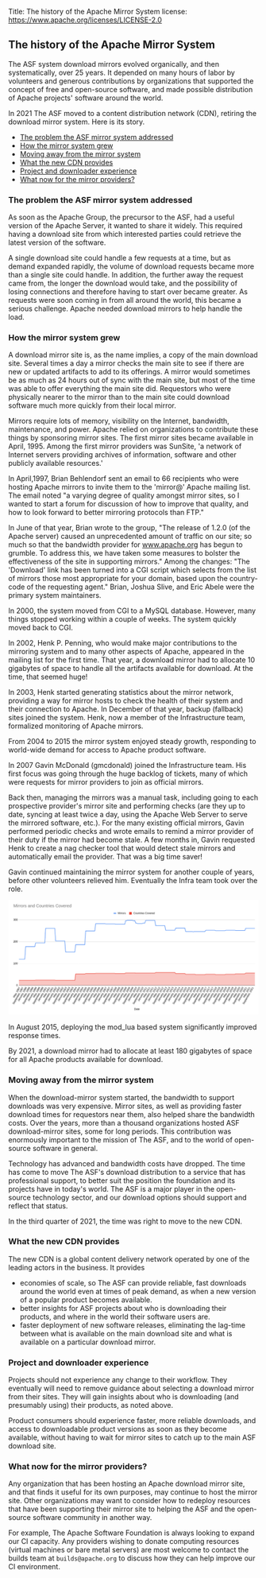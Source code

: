 Title: The history of the Apache Mirror System
license: https://www.apache.org/licenses/LICENSE-2.0

## The history of the Apache Mirror System

The ASF system download mirrors evolved organically, and then systematically, over 25 years. It depended on many hours of labor by volunteers and generous contributions by organizations that supported the concept of free and open-source software, and made possible distribution of Apache projects' software around the world.

In 2021 The ASF moved to a content distribution network (CDN), retiring the download mirror system. Here is its story.

  - <a href="#problem">The problem the ASF mirror system addressed</a>
  - <a href="#growth">How the mirror system grew</a>
  - <a href="#moving">Moving away from the mirror system</a>
  - <a href="#cdn">What the new CDN provides</a>
  - <a href="#experience">Project and downloader experience</a>
  - <a href="#next">What now for the mirror providers?</a>

<h3 id="problem">The problem the ASF mirror system addressed</h3>

As soon as the Apache Group, the precursor to the ASF, had a useful version of the Apache Server, it wanted to share it widely. This required having a download site from which interested parties could retrieve the latest version of the software.

A single download site could handle a few requests at a time, but as demand expanded rapidly, the volume of download requests became more than a single site could handle. In addition, the further away the request came from, the longer the download would take, and the possibility of losing connections and therefore having to start over became greater. As requests were soon coming in from all around the world, this became a serious challenge. Apache needed download mirrors to help handle the load.

<h3 id="growth">How the mirror system grew</h3>

A download mirror site is, as the name implies, a copy of the main download site. Several times a day a mirror checks the main site to see if there are new or updated artifacts to add to its offerings. A mirror would sometimes be as much as 24 hours out of sync with the main site, but most of the time was able to offer everything the main site did. Requestors who were physically nearer to the mirror than to the main site could download software much more quickly from their local mirror.

Mirrors require lots of memory, visibility on the Internet, bandwidth, maintenance, and power. Apache relied on organizations to contribute these things by sponsoring mirror sites. The first mirror sites became available in April, 1995. Among the first mirror providers was SunSite, 'a network of Internet servers providing archives of information, software and other publicly available resources.'

In April,1997, Brian Behlendorf sent an email to 66 recipients who were hosting Apache mirrors to invite them to the 'mirror@' Apache mailing list. The email noted "a varying degree of quality amongst mirror sites, so I wanted to start a forum for discussion of how to improve that quality, and how to look forward to better mirroring protocols than FTP."

In June of that year, Brian wrote to the group, "The release of 1.2.0 (of the Apache server) caused an unprecedented amount of traffic on our site; so much so that the bandwidth provider for www.apache.org has begun to grumble. To address this, we have taken some measures to bolster the effectiveness of the site in supporting mirrors." Among the changes: "The 'Download' link has been turned into a CGI script which selects from the list of mirrors those most appropriate for your domain, based upon the country-code of the requesting agent." Brian, Joshua Slive, and Eric Abele were the primary system maintainers.

In 2000, the system moved from CGI to a MySQL database. However, many things stopped working within a couple of weeks. The system quickly moved back to CGI.

In 2002, Henk P. Penning, who would make major contributions to the mirroring system and to many other aspects of Apache, appeared in the mailing list for the first time. That year, a download mirror had to allocate 10 gigabytes of space to handle all the artifacts available for download. At the time, that seemed huge!

In 2003, Henk started generating statistics about the mirror network, providing a way for mirror hosts to check the health of their system and their connection to Apache. In December of that year, backup (fallback) sites joined the system. Henk, now a member of the Infrastructure team, formalized monitoring of Apache mirrors.

From 2004 to 2015 the mirror system enjoyed steady growth, responding to world-wide demand for access to Apache product software.

In 2007 Gavin McDonald (gmcdonald) joined the Infrastructure team. His first focus was going through the huge backlog of tickets, many of which were requests for mirror providers to join as official mirrors.

Back then, managing the mirrors was a manual task, including going to each prospective provider's mirror site and performing checks (are they up to date, syncing at least twice a day, using the Apache Web Server to serve the mirrored software, etc.). For the many existing official mirrors, Gavin performed periodic checks and wrote emails to remind a mirror provider of their duty if the mirror had become stale. A few months in, Gavin requested Henk to create a nag checker tool that would detect stale mirrors and automatically email the provider. That was a big time saver!

Gavin continued maintaining the mirror system for another couple of years, before other volunteers relieved him. Eventually the Infra team took over the role.

<img src="images/mirrorsystemgrowth.png" alt="Chart of the growth of the Apache mirror system" width="800">


In August 2015, deploying the mod_lua based system significantly improved response times.

By 2021, a download mirror had to allocate at least 180 gigabytes of space for all Apache products available for download.

<h3 id="moving">Moving away from the mirror system</h3>

When the download-mirror system started, the bandwidth to support downloads was very expensive. Mirror sites, as well as providing faster download times for requestors near them, also helped share the bandwidth costs. Over the years, more than a thousand organizations hosted ASF download-mirror sites, some for long periods. This contribution was enormously important to the mission of The ASF, and to the world of open-source software in general.

Technology has advanced and bandwidth costs have dropped. The time has come to move The ASF's download distribution to a service that has professional support, to better suit the position the foundation and its projects have in today's world. The ASF is a major player in the open-source technology sector, and our download options should support and reflect that status.

In the third quarter of 2021, the time was right to move to the new CDN.

<h3 id="cdn">What the new CDN provides</h3>

The new CDN is a global content delivery network operated by one of the leading actors in the business. It provides

  - economies of scale, so The ASF can provide reliable, fast downloads around the world even at times of peak demand, as when a new version of a popular product becomes available.
  - better insights for ASF projects about who is downloading their products, and where in the world their software users are.
  - faster deployment of new software releases, eliminating the lag-time between what is available on the main download site and what is available on a particular download mirror.

<h3 id="experience">Project and downloader experience</h3>

Projects should not experience any change to their workflow. They eventually will need to remove guidance about selecting a download mirror from their sites. They will gain insights about who is downloading (and presumably using) their products, as noted above.

Product consumers should experience faster, more reliable downloads, and access to downloadable product versions as soon as they become available, without having to wait for mirror sites to catch up to the main ASF download site.

<h3 id="next">What now for the mirror providers?</h3>

Any organization that has been hosting an Apache download mirror site, and that finds it useful for its own purposes, may continue to host the mirror site. Other organizations may want to consider how to redeploy resources that have been supporting their mirror site to helping the ASF and the open-source software community in another way.

For example, The Apache Software Foundation is always looking to expand our CI capacity. Any providers wishing to donate computing resources (virtual machines or bare metal servers) are most welcome to contact the builds team at `builds@apache.org` to discuss how they can help improve our CI environment.
